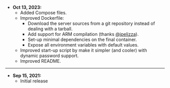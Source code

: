 * **Oct 13, 2023:**
    * Added Compose files.
    * Improved Dockerfile:
      - Download the server sources from a git repository instead of dealing with a tarball.
      - Add support for ARM compilation (thanks [@jpelizza](https://github.com/jpelizza)).
      - Set-up minimal dependencies on the final container.
      - Expose all environment variables with default values.
    * Improved start-up script by make it simpler (and cooler) with dynamic password support.
    * Improved README.
---
* **Sep 15, 2021:**
    * Initial release